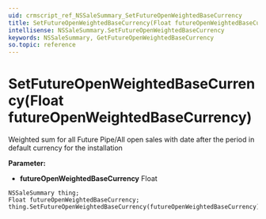 ```yaml
---
uid: crmscript_ref_NSSaleSummary_SetFutureOpenWeightedBaseCurrency
title: SetFutureOpenWeightedBaseCurrency(Float futureOpenWeightedBaseCurrency)
intellisense: NSSaleSummary.SetFutureOpenWeightedBaseCurrency
keywords: NSSaleSummary, GetFutureOpenWeightedBaseCurrency
so.topic: reference
---
```


# SetFutureOpenWeightedBaseCurrency(Float futureOpenWeightedBaseCurrency)

Weighted sum for all Future Pipe/All open sales with date after the period in default currency for the installation

**Parameter:** 
* **futureOpenWeightedBaseCurrency** Float

```crmscript
NSSaleSummary thing;
Float futureOpenWeightedBaseCurrency;
thing.SetFutureOpenWeightedBaseCurrency(futureOpenWeightedBaseCurrency);
```

